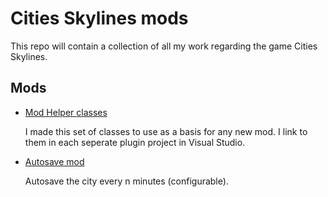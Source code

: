 # Cities Skylines mods

This repo will contain a collection of all my work regarding the game Cities Skylines.

## Mods

- [Mod Helper classes](ModBase)
  
  I made this set of classes to use as a basis for any new mod. I link to them in each seperate plugin project in Visual Studio.
- [Autosave mod](Autosave)

  Autosave the city every n minutes (configurable).
